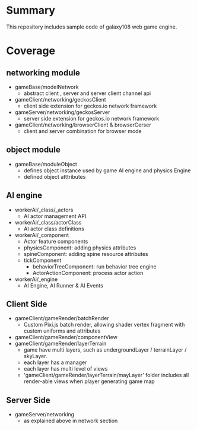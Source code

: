 # Summary
This repository includes sample code of galaxy108 web game engine.

# Coverage
## networking module
 - gameBase/modelNetwork
   - abstract client , server and server client channel api
 - gameClient/networking/geckosClient
   - client side extension for geckos.io network framework
 - gameServer/networking/geckosServer
   - server side extension for geckos.io network framework
 - gameClient/networking/browserClient & browserCerser
   - client and server combination for browser mode


## object module
 - gameBase/moduleObject
   - defines object instance used by game AI engine and physics Engine
   - defined object atttributes


## AI engine
 - workerAi/_class/_actors
   - AI actor management API
 - workerAi/_class/actorClass
   - AI actor class definitions
 - workerAi/_component
   - Actor feature components
   - physicsComponent: adding physics attributes
   - spineComponent: adding spine resource attributes
   - tickComponent
     - behaviorTreeComponent: run behavior tree engine
     - ActorActionComponent: process actor action
 - workerAi/_engine
   - AI Engine, AI Runner & AI Events

## Client Side
 - gameClient/gameRender/batchRender
   - Custom Pixi.js batch render, allowing shader vertex fragment with custom uniforms and attributes
 - gameClient/gameRender/componentView
 - gameClient/gameRender/layerTerrain
   - game have multi layers, such as undergroundLayer / terrainLayer / skyLayer.  
   - each layer has a manager
   - each layer has multi level of views
   - 'gameClient/gameRender/layerTerrain/mayLayer' folder includes all render-able views when player generating game map


## Server Side
 - gameServer/networking
   - as explained above in network section
